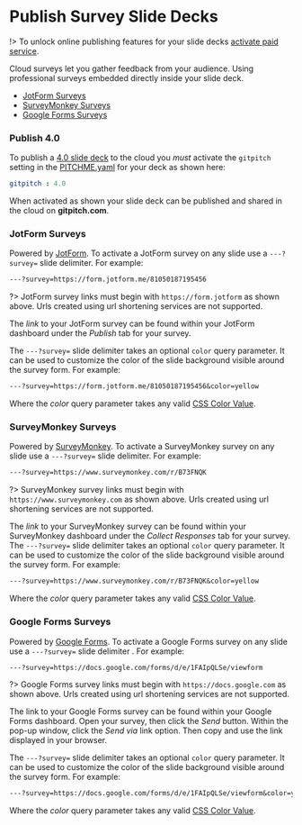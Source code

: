 # Publish Survey Slide Decks

!> To unlock online publishing features for your slide decks [activate paid service](https://gitpitch.com/pricing).

Cloud surveys let you gather feedback from your audience. Using professional surveys embedded directly inside your slide deck.

- [JotForm Surveys](#jotform-surveys)
- [SurveyMonkey Surveys](#surveymonkey-surveys)
- [Google Forms Surveys](#google-forms-surveys)

### Publish 4.0

To publish a [4.0 slide deck](/whats-new-in-40.md) to the cloud you *must* activate the `gitpitch` setting in the [PITCHME.yaml](/conventions/pitchme-yaml.md) for your deck as shown here:

```yaml
gitpitch : 4.0
```

When activated as shown your slide deck can be published and shared in the cloud on **gitpitch.com**.

### JotForm Surveys

Powered by [JotForm](https://jotform.com). To activate a JotForm survey on any slide use a `---?survey=` slide delimiter. For example:

```markdown
---?survey=https://form.jotform.me/81050187195456
```

?> JotForm survey links must begin with `https://form.jotform` as shown above. Urls created using url shortening services are not supported.

The *link* to your JotForm survey can be found within your JotForm dashboard under the *Publish* tab for your survey.

The `---?survey=` slide delimiter takes an optional `color` query parameter. It can be used to customize the color of the slide background visible around the survey form. For example:

```markdown
---?survey=https://form.jotform.me/81050187195456&color=yellow
```

Where the *color* query parameter takes any valid [CSS Color Value](https://developer.mozilla.org/en-US/docs/Web/CSS/color_value).

### SurveyMonkey Surveys

Powered by [SurveyMonkey](https://www.surveymonkey.com). To activate a SurveyMonkey survey on any slide use a `---?survey=` slide delimiter. For example:

```markdown
---?survey=https://www.surveymonkey.com/r/B73FNQK
```
?> SurveyMonkey survey links must begin with `https://www.surveymonkey.com` as shown above. Urls created using url shortening services are not supported.

The *link* to your SurveyMonkey survey can be found within your SurveyMonkey dashboard under the *Collect Responses* tab for your survey. The `---?survey=` slide delimiter takes an optional `color` query parameter. It can be used to customize the color of the slide background visible around the survey form. For example:

```markdown
---?survey=https://www.surveymonkey.com/r/B73FNQK&color=yellow
```

Where the *color* query parameter takes any valid [CSS Color Value](https://developer.mozilla.org/en-US/docs/Web/CSS/color_value).

### Google Forms Surveys

Powered by [Google Forms](https://forms.google.com). To activate a Google Forms survey on any slide use a `---?survey=` slide delimiter . For example:

```markdown
---?survey=https://docs.google.com/forms/d/e/1FAIpQLSe/viewform
```
?> Google Forms survey links must begin with `https://docs.google.com` as shown above. Urls created using url shortening services are not supported.

The link to your Google Forms survey can be found within your Google Forms dashboard. Open your survey, then click the *Send* button. Within the pop-up window, click the *Send via* link option. Then copy and use the link displayed in your browser.

The `---?survey=` slide delimiter takes an optional `color` query parameter. It can be used to customize the color of the slide background visible around the survey form. For example:

```markdown
---?survey=https://docs.google.com/forms/d/e/1FAIpQLSe/viewform&color=yellow
```

Where the *color* query parameter takes any valid [CSS Color Value](https://developer.mozilla.org/en-US/docs/Web/CSS/color_value).

